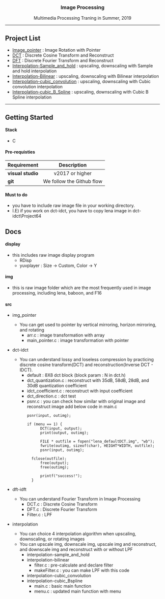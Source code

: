 <h3 align="center">Image Processing</h3>
<p align="center">
  Multimedia Processing Traning in Summer, 2019
</p>

* * *

## Project List
* [Image_pointer](https://github.com/seraaaayeo/study-image_processing/tree/master/src/img_pointer) : Image Rotation with Pointer
* [DCT](https://github.com/seraaaayeo/study-image_processing/tree/master/src/dct-idct) : Discrete Cosine Transform and Reconstruct
* [DFT](https://github.com/seraaaayeo/study-image_processing/tree/master/src/dft-idft) : Discrete Fourier Transform and Reconstruct
* [Interpolation-Sample_and_hold](https://github.com/seraaaayeo/study-image_processing/tree/master/src/interpolation-NN) : upscaling, downscaling with Sample and hold interpolation
* [Interpolation-Bilinear](https://github.com/seraaaayeo/study-image_processing/tree/master/src/interpolation-Bilinear) : upscaling, downscaling with Bilinear interpolation
* [Interpolation-cubic_convolution](https://github.com/seraaaayeo/study-image_processing/tree/master/src/interpolation-cubic_convolution) : upscaling, downscaling with Cubic convolution interpolation
* [Interpolation-cubic_B_Spline](https://github.com/seraaaayeo/study-image_processing/tree/master/src/interpolation-cubic_Bspline) : upscaling, downscaling with Cubic B Spline interpolation

* * *

## Getting Started

#### Stack
* C

#### Pre-requisties
|  <center>Requirement</center> |  <center>Description</center> |  
|:--------|:--------:|
|**visual studio** | <center>v2017 or higher</center> |
|**git** | <center>We follow the Github flow</center> |

#### Must to do
* you have to include raw image file in your working directory.
* I.E) if you work on dct-idct, you have to copy lena image in dct-idct\Project64

## Docs
#### display
* this includes raw image display program
    * RDisp
    * yuvplayer : Size -> Custom, Color -> Y

#### img
* this is raw image folder which are the most frequently used in image processing, including lena, baboon, and F16

#### src
* img_pointer
  * You can get used to pointer by vertical mirroring, horizon mirroring, and rotating
    * arr.c : image transformation with array
    * main_pointer.c : image transformation with pointer

* dct-idct
  * You can understand lossy and loseless compression by practicing discrete cosine transform(DCT) and reconstruction(Inverse DCT - IDCT).
    * default : 8X8 dct block (block param : N in dct.h)
    * dct_quantization.c : reconstruct with 35dB, 58dB, 28dB, and 30dB quantization coefficient
    * idct_coefficient.c : reconstruct with input coefficient
    * dct_direction.c : dct test
    * psnr.c : you can check how similar with original image and reconstruct image
      add below code in main.c
      ```
      psnr(input, outimg);
      ```
      ```
      if (menu == 1) {
		    DCT(input, output);
		    print(output, outimg);

		    FILE * outfile = fopen("lena_defaultDCT.img", "wb");
		    fwrite(outimg, sizeof(char), HEIGHT*WIDTH, outfile);
		    psnr(input, outimg);

        fclose(outfile);
		    free(output);
		    free(outimg);

		    printf("success!");
	    }
      ```

* dft-idft
  * You can understand Fourier Transform in Image Processing
    * DCT.c : Discrete Cosine Transform
    * DFT.c : Discrete Fourier Transform
    * Filter.c : LPF

* interpolation
  * You can choice 4 interpolation algorithm when upscaling, downscaling, or rotating images
  * You can upscale img, downscale img, upscale img and reconstruct, and downscale img and reconstruct with or without LPF
    * interpolation-sample_and_hold
    * interpolation-bilinear
      * filter.c : pre-calculate and declare filter
      * makeFilter.c : you can make LPF with this code
    * interpolation-cubic_convolution
    * interpolation-cubic_Bspline
      * main.c : basic main function
      * menu.c : updated main function with menu

